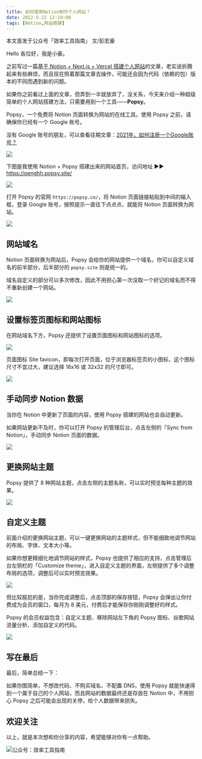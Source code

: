 ```yaml
---
title: 如何使用Notion制作个人网站？                                 
date: 2022-5-22 12:19:00                 
tags: [Notion,网站搭建]                                                             
--- 
```


本文首发于公众号「效率工具指南」
文/彭宏豪    

Hello 各位好，我是小豪。   

之前写过一篇[基于 Notion + Next.js + Vercel 搭建个人网站](https://mp.weixin.qq.com/s?__biz=MzAxMjY0NTY5OA==&mid=2649911025&idx=1&sn=9b849dbaf03a6407b6ebd533d0fb6f87&chksm=83a86adcb4dfe3ca54a324d6c784c2f9fa8e5ba6061a33f4da804ddfc3a86f8019922c7449ec&scene=21#wechat_redirect)的文章，老实说折腾起来有些麻烦，而且现在照着那篇文章去操作，可能还会因为代码（依赖的包）版本的不同而遇到新的问题。  

如果你之前看过上面的文章，但弄到一半就放弃了，没关系，今天来介绍一种超级简单的个人网站搭建方法，只需要用到一个工具——**Popsy**。   

Popsy，一个免费将 Notion 页面转换为网站的在线工具。使用 Popsy 之前，请确保你已经有一个 Google 账号。

没有 Google 账号的朋友，可以查看往期文章：[2021年，如何注册一个Google账号？](https://mp.weixin.qq.com/s?__biz=MzAxMjY0NTY5OA==&mid=2649912873&idx=1&sn=7a11acaec4173d7a9501359b4aa5d524&chksm=83a87204b4dffb12a3b1e058dbddbba43e293dcef288db6391927660bac6aca610c62f21e9f8&token=201204900&lang=zh_CN#rd)      

![](https://article-picbed-1302715071.cos.ap-guangzhou.myqcloud.com/2022/05/22/16531882183970.jpg)

下图是我使用 Notion + Popsy 搭建出来的网站首页，访问地址 ▶▶ https://penghh.popsy.site/    

![](https://article-picbed-1302715071.cos.ap-guangzhou.myqcloud.com/2022/05/22/16531874725550.jpg)

打开 Popsy 的官网 `https://popsy.co/`，将 Notion 页面链接粘贴到中间的输入框，登录 Google 账号，按照提示一直往下点点点，就能将 Notion 页面转换为网站。   

![](https://article-picbed-1302715071.cos.ap-guangzhou.myqcloud.com/2022/05/22/16531896808461.jpg)

## 网站域名  

Notion 页面转换为网站后，Popsy 会给你的网站提供一个域名，你可以自定义域名的前半部分，后半部分的 `popsy.site` 则是统一的。    

域名自定义的部分可以多次修改，因此不用担心第一次没取一个好记的域名而不得不重新创建一个网站。      

![](https://article-picbed-1302715071.cos.ap-guangzhou.myqcloud.com/2022/05/22/16531899027089.jpg)

## 设置标签页图标和网站图标

在网站域名下方，Popsy 还提供了设置页面图标和网站图标的选项。  

![](https://article-picbed-1302715071.cos.ap-guangzhou.myqcloud.com/2022/05/22/16531913208537.jpg)


页面图标 Site favicon，即每次打开页面，位于浏览器标签页的小图标，这个图标尺寸不宜过大，建议选择 16x16 或 32x32 的尺寸即可。   

![](https://article-picbed-1302715071.cos.ap-guangzhou.myqcloud.com/2022/05/22/16531916541821.jpg)

## 手动同步 Notion 数据  

当你在 Notion 中更新了页面的内容，使用 Popsy 搭建的网站也会自动更新。    

如果网站更新不及时，你可以打开 Popsy 的管理后台，点击左侧的「Sync from Notion」，手动同步 Notion 页面的数据。        

![](https://article-picbed-1302715071.cos.ap-guangzhou.myqcloud.com/2022/05/22/16531902326402.jpg)


## 更换网站主题

Popsy 提供了 8 种网站主题，点击左侧的主题名称，可以实时预览每种主题的效果。    

![](https://article-picbed-1302715071.cos.ap-guangzhou.myqcloud.com/2022/05/22/16531893830451.jpg)

## 自定义主题

前面介绍的更换网站主题，可以一键更换网站的主题样式，但不能细致地调节网站的布局、字体、文本大小等。  

如果你想更精细化地调节网站的样式，Popsy 也提供了相应的支持，点击管理后台左侧栏的「Customize theme」，进入自定义主题的界面，左侧提供了多个调整布局的选项，调整后可以实时预览效果。

![](https://article-picbed-1302715071.cos.ap-guangzhou.myqcloud.com/2022/05/22/16531918152716.jpg)

但比较尴尬的是，当你完成调整后，点击顶部的保存按钮，Popsy 会弹出让你付费成为会员的窗口，每月为 8 美元，付费后才能保存你刚刚调整好的样式。 

Popsy 的会员权益包含：自定义主题、移除网站左下角的 Popsy 图标、谷歌网站流量分析、添加自定义的代码。    

![](https://article-picbed-1302715071.cos.ap-guangzhou.myqcloud.com/2022/05/22/16531923224767.jpg)

## 写在最后

最后，简单总结一下：   

如果你图简单，不想改代码、不购买域名、不配置 DNS，使用 Popsy 就能快速得到一个属于自己的个人网站，而且网站的数据最终还是存放在 Notion 中，不用担心 Popsy 之后可能会出现的关停，给个人数据带来损失。  

## 欢迎关注     

以上，就是本次想和你分享的内容，希望能够对你有一点帮助。     

![公众号：效率工具指南](https://article-picbed-1302715071.cos.ap-guangzhou.myqcloud.com/2021/05/28/gong-zhong-hao-wei-bu-er-wei-ma-dailogo.png)     